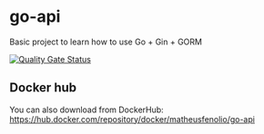 # go-api
Basic project to learn how to use Go + Gin + GORM

[![Quality Gate Status](https://sonarcloud.io/api/project_badges/measure?project=matheusfenolio_go-api&metric=alert_status)](https://sonarcloud.io/summary/new_code?id=matheusfenolio_go-api)

## Docker hub
You can also download from DockerHub: https://hub.docker.com/repository/docker/matheusfenolio/go-api

